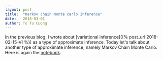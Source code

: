 ```yaml
---
layout: post
title:  "markov chain monte carlo inference"
date:   2018-03-01
author: To Tu Cuong
---
```

In the previous blog, I wrote about [variational inference]({% post_url 2018-02-15-VI %}) as a type of approximate inference. Today let's talk about another type of approximate inference, namely Markov Chain Monte Carlo. Here is again the [notebook](/pages/demos/MCMC_inference.html).